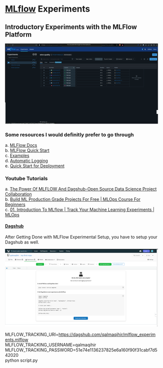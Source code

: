 # [MLflow](https://mlflow.org/#core-concepts) Experiments
## Introductory Experiments with the MLFlow Platform

![GIF Image](./images/animation.gif)  

### Some resources I would definitly prefer to go through
a. [MLFlow Docs](https://mlflow.org/docs/latest/index.html)  
b. [MLFlow Quick Start](https://mlflow.org/docs/latest/getting-started/intro-quickstart/index.html)  
c. [Examples](https://mlflow.org/docs/latest/getting-started/logging-first-model/index.html)  
d. [Automatic Logging](https://mlflow.org/docs/latest/tracking/autolog.html)  
e. [Quick Start for Deployment](https://mlflow.org/docs/latest/getting-started/quickstart-2/index.html)  




### Youtube Tutorials  
a. [The Power Of MLFLOW And Dagshub-Open Source Data Science Project Collaboration](https://www.youtube.com/watch?v=qdcHHrsXA48)  
b. [Build ML Production Grade Projects For Free | MLOps Course For Beginners](https://www.youtube.com/watch?v=dPmH3G9NQtY)  
c. [01. Introduction To MLflow | Track Your Machine Learning Experiments | MLOps](https://www.youtube.com/watch?v=ksYIVDue8ak)  


#### [Dagshub](https://dagshub.com/docs/integration_guide/mlflow_tracking/)
After Getting Done with MLFlow Experimental Setup, you have to setup your Dagshub as well.  

![Dagshub](./images/Dagshub.png)


MLFLOW_TRACKING_URI=https://dagshub.com/qalmaqihir/mlflow_experiments.mlflow \
MLFLOW_TRACKING_USERNAME=qalmaqihir \
MLFLOW_TRACKING_PASSWORD=51e74e1136237825e6a160f90f31cabf7d542020 \
python script.py